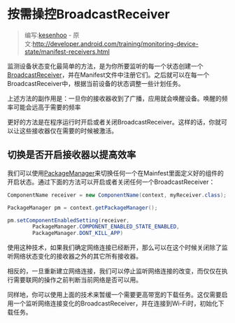 # 按需操控BroadcastReceiver

> 编写:[kesenhoo](https://github.com/kesenhoo) - 原文:<http://developer.android.com/training/monitoring-device-state/manifest-receivers.html>

监测设备状态变化最简单的方法，是为你所要监听的每一个状态创建一个[BroadcastReceiver](http://developer.android.com/reference/android/content/BroadcastReceiver.html)，并在Manifest文件中注册它们。之后就可以在每一个BroadcastReceiver中，根据当前设备的状态调整一些计划任务。

上述方法的副作用是：一旦你的接收器收到了广播，应用就会唤醒设备。唤醒的频率可能会远高于需要的频率

更好的方法是在程序运行时开启或者关闭BroadcastReceiver。这样的话，你就可以让这些接收器仅在需要的时候被激活。

<!-- More -->

## 切换是否开启接收器以提高效率
我们可以使用[PackageManager](http://developer.android.com/reference/android/content/pm/PackageManager.html)来切换任何一个在Mainfest里面定义好的组件的开启状态。通过下面的方法可以开启或者关闭任何一个BroadcastReceiver：

```java
ComponentName receiver = new ComponentName(context, myReceiver.class);

PackageManager pm = context.getPackageManager();

pm.setComponentEnabledSetting(receiver,
        PackageManager.COMPONENT_ENABLED_STATE_ENABLED,
        PackageManager.DONT_KILL_APP)
```

使用这种技术，如果我们确定网络连接已经断开，那么可以在这个时候关闭除了监听网络状态变化的接收器之外的其它所有接收器。

相反的，一旦重新建立网络连接，我们可以停止监听网络连接的改变，而仅仅在执行需要联网的操作之前判断当前网络是否可以用。

同样地，你可以使用上面的技术来暂缓一个需要更高带宽的下载任务。这仅需要启用一个监听网络连接变化的BroadcastReceiver，并在连接到Wi-Fi时，初始化下载任务。
